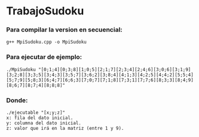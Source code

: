 # TrabajoSudoku

### Para compilar la version en secuencial:
```
g++ MpiSudoku.cpp -o MpiSudoku
```

### Para ejecutar de ejemplo:

```
./MpiSudoku "[0;1;4][0;3;8][1;0;5][2;1;7][2;3;4][2;4;6][3;0;6][3;1;9][3;2;8][3;3;5][3;4;3][3;5;7][3;6;2][3;8;4][4;1;3][4;2;5][4;4;2][5;5;4][5;7;9][5;8;3][6;4;7][6;6;3][7;0;7][7;1;8][7;3;1][7;7;6][8;3;3][8;4;9][8;6;7][8;7;4][8;8;8]"
```

### Donde:
```
./ejecutable "[x;y;z]"
x: fila del dato inicial.
y: columna del dato inicial.
z: valor que irá en la matriz (entre 1 y 9).

```
